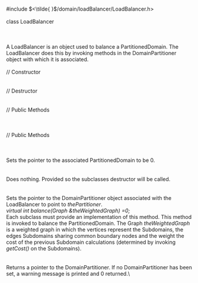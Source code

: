 \
\#include $<\tilde{ }$/domain/loadBalancer/LoadBalancer.h$>$\
\
class LoadBalancer\
\
\
\
A LoadBalancer is an object used to balance a PartitionedDomain. The
LoadBalancer does this by invoking methods in the DomainPartitioner
object with which it is associated.\
\
// Constructor\
\
\
// Destructor\
\
\
// Public Methods\
\
\
\
// Public Methods\
\
\
\
Sets the pointer to the associated PartitionedDomain to be $0$.\
\
\
Does nothing. Provided so the subclasses destructor will be called.\
\
\
Sets the pointer to the DomainPartitioner object associated with the
LoadBalancer to point to *thePartitioner*.\
*virtual int balance(Graph &theWeightedGraph) =0;*\
Each subclass must provide an implementation of this method. This method
is invoked to balance the PartitionedDomain. The Graph
*theWeightedGraph* is a weighted graph in which the vertices represent
the Subdomains, the edges Subdomains sharing common boundary nodes and
the weight the cost of the previous Subdomain calculations (determined
by invoking *getCost()* on the Subdomains).\
\
\
Returns a pointer to the DomainPartitioner. If no DomainPartitioner has
been set, a warning message is printed and $0$ returned.\
